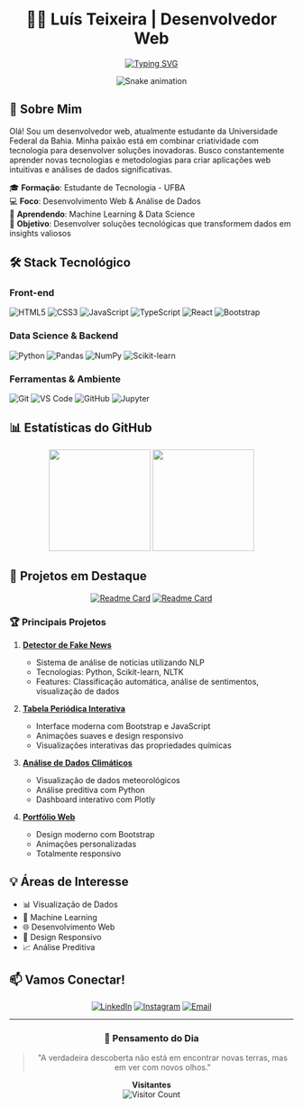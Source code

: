 <div align="center">

# 👨‍💻 Luís Teixeira | Desenvolvedor Web

[![Typing SVG](https://readme-typing-svg.herokuapp.com?font=Fira+Code&pause=1000&color=9D36F7&center=true&vCenter=true&width=435&lines=Desenvolvedor+Web;Cientista+de+Dados+em+Forma%C3%A7%C3%A3o;Estudante+de+Tecnologia;Apaixonado+por+Inova%C3%A7%C3%A3o)](https://git.io/typing-svg)

![Snake animation](https://github.com/LuisT-ls/LuisT-ls/blob/output/github-contribution-grid-snake.svg)

</div>

## 🚀 Sobre Mim

Olá! Sou um desenvolvedor web, atualmente estudante da Universidade Federal da Bahia. Minha paixão está em combinar criatividade com tecnologia para desenvolver soluções inovadoras. Busco constantemente aprender novas tecnologias e metodologias para criar aplicações web intuitivas e análises de dados significativas.

🎓 **Formação**: Estudante de Tecnologia - UFBA  
💻 **Foco**: Desenvolvimento Web & Análise de Dados  
🌱 **Aprendendo**: Machine Learning & Data Science  
🎯 **Objetivo**: Desenvolver soluções tecnológicas que transformem dados em insights valiosos

## 🛠️ Stack Tecnológico

### Front-end
![HTML5](https://img.shields.io/badge/-HTML5-E34F26?style=for-the-badge&logo=html5&logoColor=white)
![CSS3](https://img.shields.io/badge/-CSS3-1572B6?style=for-the-badge&logo=css3&logoColor=white)
![JavaScript](https://img.shields.io/badge/-JavaScript-F7DF1E?style=for-the-badge&logo=javascript&logoColor=black)
![TypeScript](https://img.shields.io/badge/-TypeScript-3178C6?style=for-the-badge&logo=typescript&logoColor=white)
![React](https://img.shields.io/badge/-React-61DAFB?style=for-the-badge&logo=react&logoColor=black)
![Bootstrap](https://img.shields.io/badge/-Bootstrap-7952B3?style=for-the-badge&logo=bootstrap&logoColor=white)

### Data Science & Backend
![Python](https://img.shields.io/badge/-Python-3776AB?style=for-the-badge&logo=python&logoColor=white)
![Pandas](https://img.shields.io/badge/-Pandas-150458?style=for-the-badge&logo=pandas&logoColor=white)
![NumPy](https://img.shields.io/badge/-NumPy-013243?style=for-the-badge&logo=numpy&logoColor=white)
![Scikit-learn](https://img.shields.io/badge/-Scikit--learn-F7931E?style=for-the-badge&logo=scikit-learn&logoColor=white)

### Ferramentas & Ambiente
![Git](https://img.shields.io/badge/-Git-F05032?style=for-the-badge&logo=git&logoColor=white)
![VS Code](https://img.shields.io/badge/-VS%20Code-007ACC?style=for-the-badge&logo=visual-studio-code&logoColor=white)
![GitHub](https://img.shields.io/badge/-GitHub-181717?style=for-the-badge&logo=github&logoColor=white)
![Jupyter](https://img.shields.io/badge/-Jupyter-F37626?style=for-the-badge&logo=jupyter&logoColor=white)

## 📊 Estatísticas do GitHub

<div align="center">
  <img height="180em" src="https://github-readme-stats.vercel.app/api?username=LuisT-ls&show_icons=true&theme=tokyonight&include_all_commits=true&count_private=true"/>
  <img height="180em" src="https://github-readme-stats.vercel.app/api/top-langs/?username=LuisT-ls&layout=compact&langs_count=7&theme=tokyonight"/>
</div>

## 🌟 Projetos em Destaque

<div align="center">

[![Readme Card](https://github-readme-stats.vercel.app/api/pin/?username=LuisT-ls&repo=Explorador-dns&theme=tokyonight)](https://github.com/LuisT-ls/Explorador-dns)
[![Readme Card](https://github-readme-stats.vercel.app/api/pin/?username=LuisT-ls&repo=Projeto-PLN&theme=tokyonight)](https://github.com/LuisT-ls/Projeto-PLN)

</div>

### 🏆 Principais Projetos

1. **[Detector de Fake News](https://github.com/LuisT-ls/fakenews)**
   - Sistema de análise de notícias utilizando NLP
   - Tecnologias: Python, Scikit-learn, NLTK
   - Features: Classificação automática, análise de sentimentos, visualização de dados

2. **[Tabela Periódica Interativa](https://github.com/LuisT-ls/tabela-periodica)**
   - Interface moderna com Bootstrap e JavaScript
   - Animações suaves e design responsivo
   - Visualizações interativas das propriedades químicas

3. **[Análise de Dados Climáticos](https://github.com/LuisT-ls/clima-analise)**
   - Visualização de dados meteorológicos
   - Análise preditiva com Python
   - Dashboard interativo com Plotly

4. **[Portfólio Web](https://github.com/LuisT-ls/portfolio)**
   - Design moderno com Bootstrap
   - Animações personalizadas
   - Totalmente responsivo

## 💡 Áreas de Interesse

- 📊 Visualização de Dados
- 🤖 Machine Learning
- 🌐 Desenvolvimento Web
- 📱 Design Responsivo
- 📈 Análise Preditiva

## 📫 Vamos Conectar!

<div align="center">
  
[![LinkedIn](https://img.shields.io/badge/LinkedIn-0077B5?style=for-the-badge&logo=linkedin&logoColor=white)](https://www.linkedin.com/in/luis-tei/)
[![Instagram](https://img.shields.io/badge/Instagram-E4405F?style=for-the-badge&logo=instagram&logoColor=white)](https://www.instagram.com/luis.tei)
[![Email](https://img.shields.io/badge/Email-D14836?style=for-the-badge&logo=gmail&logoColor=white)](mailto:luishg213@outlook.com)

</div>

---

<div align="center">
  
### 💭 Pensamento do Dia
> "A verdadeira descoberta não está em encontrar novas terras, mas em ver com novos olhos."

**Visitantes**  
![Visitor Count](https://profile-counter.glitch.me/LuisT-ls/count.svg)

</div>
